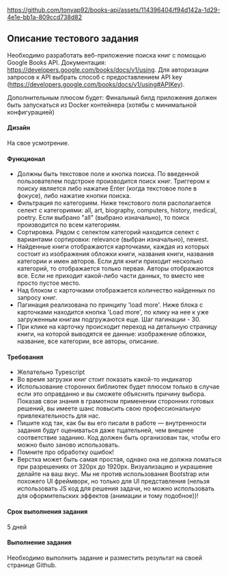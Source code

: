 
https://github.com/tonyap92/books-api/assets/114396404/f94d142a-1d29-4e1e-bb1a-809ccd738d82


## Описание тестового задания

Необходимо разработать веб-приложение поиска книг с помощью Google Books API. Документация: https://developers.google.com/books/docs/v1/using. Для авторизации запросов к API выбрать способ с предоставлением API key (https://developers.google.com/books/docs/v1/using#APIKey).

Дополнительным плюсом будет: Финальный билд приложения должен быть запускаться из Docker контейнера (хотябы с минимальной конфигурацией)

#### Дизайн

На свое усмотрение.

#### Функционал

- Должны быть текстовое поле и кнопка поиска. По введенной пользователем подстроке производится поиск книг. Триггером к поиску является либо нажатие Enter (когда текстовое поле в фокусе), либо нажатие кнопки поиска.
- Фильтрация по категориям. Ниже текстового поля располагается селект с категориями: all, art, biography, computers, history, medical, poetry. Если выбрано "all" (выбрано изначально), то поиск производится по всем категориям.
- Сортировка. Рядом с селектом категорий находится селект с вариантами сортировки: relevance (выбран изначально), newest.
- Найденные книги отображаются карточками, каждая из которых состоит из изображения обложки книги, названия книги, названия категории и имен авторов. Если для книги приходит несколько категорий, то отображается только первая. Авторы отображаются все. Если не приходит какой-либо части данных, то вместо нее просто пустое место.
- Над блоком с карточками отображается количество найденных по запросу книг.
- Пагинация реализована по принципу 'load more'. Ниже блока с карточками находится кнопка 'Load more', по клику на нее к уже загруженным книгам подгружаются еще. Шаг пагинации - 30.
- При клике на карточку происходит переход на детальную страницу книги, на которой выводятся ее данные: изображение обложки, название, все категории, все авторы, описание.

#### Требования

- Желательно Typescript
- Во время загрузки книг стоит показать какой-то индикатор
- Использование сторонних библиотек будет плюсом только в случае если это оправданно и вы сможете объяснить причину выбора. Показав свои знания в грамотном применении сторонних готовых решений, вы имеете шанс повысить свою профессиональную привлекательность для нас.
- Пишите код так, как бы вы его писали в работе — внутренности задания будут оцениваться даже тщательней, чем внешнее соответствие заданию. Код должен быть организован так, чтобы его можно было заново использовать.
- Помните про обработку ошибок!
- Верстка может быть самая простая, однако она не должна ломаться при разрешениях от 320px до 1920px. Визуализацию и украшение делайте на ваш вкус. Мы не против использования Bootstrap или похожего UI фреймворк, но только для UI представления (нельзя использовать JS код для решения задачи, но можно использовать для оформительских эффектов (анимации и тому подобное))!

#### Срок выполнения задания

5 дней

#### Выполнение задания

Необходимо выполнить задание и разместить результат на своей странице Github.
